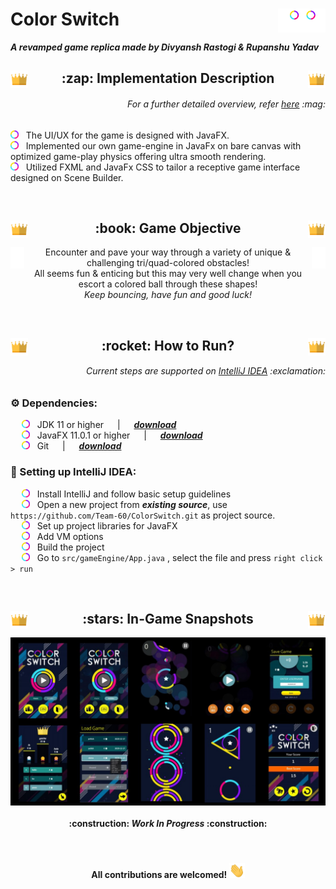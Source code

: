 <p align = "center">
<h1> 
  Color Switch
  <img src = "img_readme/assets/mainPage/logo.png" width = "15%" align = "right"> 
</h1>
</p>
<i><b> A revamped game replica made by Divyansh Rastogi & Rupanshu Yadav </b></i>
<br>

<h2 align = "center">
  <img src = "img_readme/assets/lbPage/crown.png" width = "28px" align = "left"> 
  :zap: Implementation Description
  <img src = "img_readme/assets/lbPage/crown.png" width = "28px" align = "right">
</h2>
<h6 align = "right"><i> For a further detailed overview, refer <a href = "https://github.com/Team-60/ColorSwitch/blob/master/ColorSwitch.pdf">here</a> :mag: </i></h6>
<p>
<img src = "img_readme/assets/mainPage/colorCircleSmallWide.png" width = "13px"> &nbsp; The UI/UX for the game is designed with JavaFX. <br>
<img src = "img_readme/assets/mainPage/colorCircleSmallWide.png" width = "13px"> &nbsp; Implemented our own game-engine in JavaFx on bare canvas with
optimized game-play physics offering ultra smooth rendering. <br>
<img src = "img_readme/assets/mainPage/colorCircleSmallWide.png" width = "13px"> &nbsp; Utilized FXML and JavaFx CSS to tailor a receptive game interface designed on Scene Builder.
</p>
<br>

<h2 align = "center"> 
  <img src = "img_readme/assets/lbPage/crown.png" width = "28px" align = "left"> 
  :book: Game Objective 
  <img src = "img_readme/assets/lbPage/crown.png" width = "28px" align = "right">
</h2>
<p align = "center"> 
  <img src = "img_readme/assets/inputPopup/jump_white.png" width = "22px" align = "right">
  <img src = "img_readme/assets/inputPopup/jump_white.png" width = "22px" align = "left">
  Encounter and pave your way through a variety of unique & challenging tri/quad-colored obstacles! <br> 
  All seems fun & enticing but this may very well change when you escort a colored ball through these shapes! <br>
  <i> Keep bouncing, have fun and good luck! </i>
</p>
<br>

<h2 align = "center"> 
  <img src = "img_readme/assets/lbPage/crown.png" width = "28px" align = "left"> 
  :rocket: How to Run? 
  <img src = "img_readme/assets/lbPage/crown.png" width = "28px" align = "right"> 
</h2>
<h6 align = "right"><i> Current steps are supported on <a href = "https://www.jetbrains.com/idea/download/#section=windows">IntelliJ IDEA</a> :exclamation: </i></h6>

### :gear: Dependencies:
&emsp; <img src = "img_readme/assets/mainPage/colorCircleSmallWide.png" width = "13px"> &nbsp; JDK 11 or higher &emsp; | &emsp; [___download___](https://www.oracle.com/in/java/technologies/javase-jdk15-downloads.html) <br>
&emsp; <img src = "img_readme/assets/mainPage/colorCircleSmallWide.png" width = "13px"> &nbsp; JavaFX 11.0.1 or higher &emsp; | &emsp; [___download___](https://gluonhq.com/products/javafx/) <br>
&emsp; <img src = "img_readme/assets/mainPage/colorCircleSmallWide.png" width = "13px"> &nbsp; Git &emsp; | &emsp; [___download___](https://git-scm.com/downloads) <br>
### :wrench: Setting up IntelliJ IDEA:
&emsp; <img src = "img_readme/assets/mainPage/colorCircleSmallWide.png" width = "13px"> &nbsp; Install IntelliJ and follow basic setup guidelines <br>
&emsp; <img src = "img_readme/assets/mainPage/colorCircleSmallWide.png" width = "13px"> &nbsp; Open a new project from ___existing source___, use ``` https://github.com/Team-60/ColorSwitch.git ``` as project source.<br>
&emsp; <img src = "img_readme/assets/mainPage/colorCircleSmallWide.png" width = "13px"> &nbsp; Set up project libraries for JavaFX <br>
&emsp; <img src = "img_readme/assets/mainPage/colorCircleSmallWide.png" width = "13px"> &nbsp; Add VM options <br>
&emsp; <img src = "img_readme/assets/mainPage/colorCircleSmallWide.png" width = "13px"> &nbsp; Build the project <br>
&emsp; <img src = "img_readme/assets/mainPage/colorCircleSmallWide.png" width = "13px"> &nbsp; Go to ``` src/gameEngine/App.java ``` , select the file and press ``` right click > run ``` <br>

<br>
<h2 align = "center"> 
  <img src = "img_readme/assets/lbPage/crown.png" width = "28px" align = "left"> 
  :stars: In-Game Snapshots
  <img src = "img_readme/assets/lbPage/crown.png" width = "28px" align = "right">
</h2>
<img src = "img_readme/snapshots.jpg" align = "center">

<br>
<h4 align = "center"> :construction: <i>Work In Progress</i> :construction: </h4>

<br>
<h4 align = "center"> All contributions are welcomed! <img src = "img_readme/Hi.gif" width = "25px"></h4>
